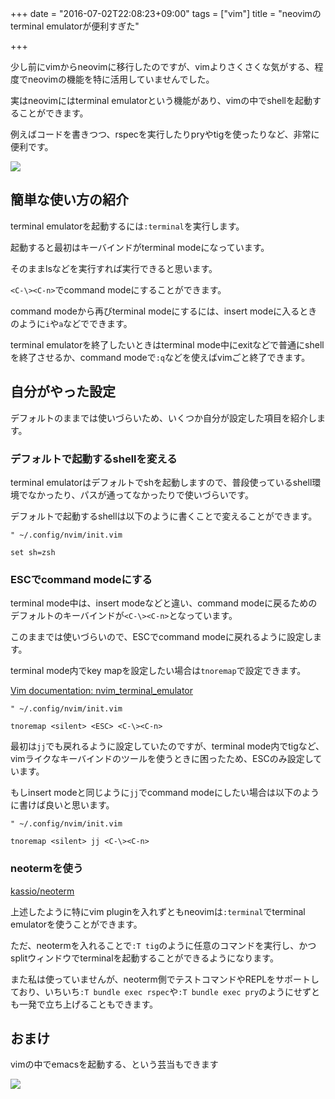 +++
date = "2016-07-02T22:08:23+09:00"
tags = ["vim"]
title = "neovimのterminal emulatorが便利すぎた"

+++

少し前にvimからneovimに移行したのですが、vimよりさくさくな気がする、程度でneovimの機能を特に活用していませんでした。

実はneovimにはterminal emulatorという機能があり、vimの中でshellを起動することができます。

例えばコードを書きつつ、rspecを実行したりpryやtigを使ったりなど、非常に便利です。

![](https://gyazo.com/ca4b9ef1599801f1948721befe274654.jpg)

<!--more-->

## 簡単な使い方の紹介
terminal emulatorを起動するには`:terminal`を実行します。

起動すると最初はキーバインドがterminal modeになっています。

そのままlsなどを実行すれば実行できると思います。

`<C-\><C-n>`でcommand modeにすることができます。

command modeから再びterminal modeにするには、insert modeに入るときのように`i`や`a`などでできます。

terminal emulatorを終了したいときはterminal mode中にexitなどで普通にshellを終了させるか、command modeで`:q`などを使えばvimごと終了できます。

## 自分がやった設定
デフォルトのままでは使いづらいため、いくつか自分が設定した項目を紹介します。

### デフォルトで起動するshellを変える
terminal emulatorはデフォルトでshを起動しますので、普段使っているshell環境でなかったり、パスが通ってなかったりで使いづらいです。

デフォルトで起動するshellは以下のように書くことで変えることができます。

```vim
" ~/.config/nvim/init.vim

set sh=zsh
```

### ESCでcommand modeにする
terminal mode中は、insert modeなどと違い、command modeに戻るためのデフォルトのキーバインドが`<C-\><C-n>`となっています。

このままでは使いづらいので、ESCでcommand modeに戻れるように設定します。

terminal mode内でkey mapを設定したい場合は`tnoremap`で設定できます。

[Vim documentation: nvim_terminal_emulator](https://neovim.io/doc/user/nvim_terminal_emulator.html)

```vim
" ~/.config/nvim/init.vim

tnoremap <silent> <ESC> <C-\><C-n>
```

最初は`jj`でも戻れるように設定していたのですが、terminal mode内でtigなど、vimライクなキーバインドのツールを使うときに困ったため、ESCのみ設定しています。

もしinsert modeと同じように`jj`でcommand modeにしたい場合は以下のように書けば良いと思います。

```vim
" ~/.config/nvim/init.vim

tnoremap <silent> jj <C-\><C-n>
```

### neotermを使う

[kassio/neoterm](https://github.com/kassio/neoterm)

上述したように特にvim pluginを入れずともneovimは`:terminal`でterminal emulatorを使うことができます。

ただ、neotermを入れることで`:T tig`のように任意のコマンドを実行し、かつsplitウィンドウでterminalを起動することができるようになります。

また私は使っていませんが、neoterm側でテストコマンドやREPLをサポートしており、いちいち`:T bundle exec rspec`や`:T bundle exec pry`のようにせずとも一発で立ち上げることもできます。

## おまけ
vimの中でemacsを起動する、という芸当もできます

![](https://gyazo.com/b97d25325e66dc121da6edb933354b2d.jpg)

